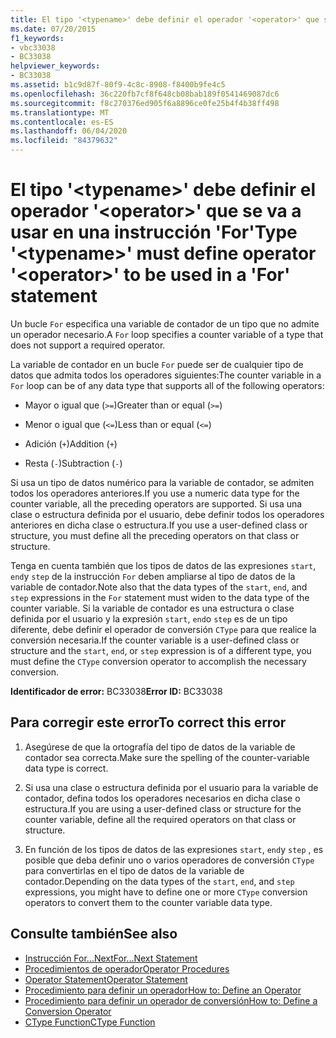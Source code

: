```yaml
---
title: El tipo '<typename>' debe definir el operador '<operator>' que se va a usar en una instrucción 'For'
ms.date: 07/20/2015
f1_keywords:
- vbc33038
- BC33038
helpviewer_keywords:
- BC33038
ms.assetid: b1c9d87f-80f9-4c8c-8908-f8400b9fe4c5
ms.openlocfilehash: 36c220fb7cf8f648cb08bab189f0541469087dc6
ms.sourcegitcommit: f8c270376ed905f6a8896ce0fe25b4f4b38ff498
ms.translationtype: MT
ms.contentlocale: es-ES
ms.lasthandoff: 06/04/2020
ms.locfileid: "84379632"
---
```

# <a name="type-typename-must-define-operator-operator-to-be-used-in-a-for-statement"></a><span data-ttu-id="98bff-102">El tipo '\<typename>' debe definir el operador '\<operator>' que se va a usar en una instrucción 'For'</span><span class="sxs-lookup"><span data-stu-id="98bff-102">Type '\<typename>' must define operator '\<operator>' to be used in a 'For' statement</span></span>
<span data-ttu-id="98bff-103">Un bucle `For` especifica una variable de contador de un tipo que no admite un operador necesario.</span><span class="sxs-lookup"><span data-stu-id="98bff-103">A `For` loop specifies a counter variable of a type that does not support a required operator.</span></span>  
  
 <span data-ttu-id="98bff-104">La variable de contador en un bucle `For` puede ser de cualquier tipo de datos que admita todos los operadores siguientes:</span><span class="sxs-lookup"><span data-stu-id="98bff-104">The counter variable in a `For` loop can be of any data type that supports all of the following operators:</span></span>  
  
- <span data-ttu-id="98bff-105">Mayor o igual que (`>=`)</span><span class="sxs-lookup"><span data-stu-id="98bff-105">Greater than or equal (`>=`)</span></span>  
  
- <span data-ttu-id="98bff-106">Menor o igual que (`<=`)</span><span class="sxs-lookup"><span data-stu-id="98bff-106">Less than or equal (`<=`)</span></span>  
  
- <span data-ttu-id="98bff-107">Adición (`+`)</span><span class="sxs-lookup"><span data-stu-id="98bff-107">Addition (`+`)</span></span>  
  
- <span data-ttu-id="98bff-108">Resta (`-`)</span><span class="sxs-lookup"><span data-stu-id="98bff-108">Subtraction (`-`)</span></span>  
  
 <span data-ttu-id="98bff-109">Si usa un tipo de datos numérico para la variable de contador, se admiten todos los operadores anteriores.</span><span class="sxs-lookup"><span data-stu-id="98bff-109">If you use a numeric data type for the counter variable, all the preceding operators are supported.</span></span> <span data-ttu-id="98bff-110">Si usa una clase o estructura definida por el usuario, debe definir todos los operadores anteriores en dicha clase o estructura.</span><span class="sxs-lookup"><span data-stu-id="98bff-110">If you use a user-defined class or structure, you must define all the preceding operators on that class or structure.</span></span>  
  
 <span data-ttu-id="98bff-111">Tenga en cuenta también que los tipos de datos de las expresiones `start`, `end`y `step` de la instrucción `For` deben ampliarse al tipo de datos de la variable de contador.</span><span class="sxs-lookup"><span data-stu-id="98bff-111">Note also that the data types of the `start`, `end`, and `step` expressions in the `For` statement must widen to the data type of the counter variable.</span></span> <span data-ttu-id="98bff-112">Si la variable de contador es una estructura o clase definida por el usuario y la expresión `start`, `end`o `step` es de un tipo diferente, debe definir el operador de conversión `CType` para que realice la conversión necesaria.</span><span class="sxs-lookup"><span data-stu-id="98bff-112">If the counter variable is a user-defined class or structure and the `start`, `end`, or `step` expression is of a different type, you must define the `CType` conversion operator to accomplish the necessary conversion.</span></span>  
  
 <span data-ttu-id="98bff-113">**Identificador de error:** BC33038</span><span class="sxs-lookup"><span data-stu-id="98bff-113">**Error ID:** BC33038</span></span>  
  
## <a name="to-correct-this-error"></a><span data-ttu-id="98bff-114">Para corregir este error</span><span class="sxs-lookup"><span data-stu-id="98bff-114">To correct this error</span></span>  
  
1. <span data-ttu-id="98bff-115">Asegúrese de que la ortografía del tipo de datos de la variable de contador sea correcta.</span><span class="sxs-lookup"><span data-stu-id="98bff-115">Make sure the spelling of the counter-variable data type is correct.</span></span>  
  
2. <span data-ttu-id="98bff-116">Si usa una clase o estructura definida por el usuario para la variable de contador, defina todos los operadores necesarios en dicha clase o estructura.</span><span class="sxs-lookup"><span data-stu-id="98bff-116">If you are using a user-defined class or structure for the counter variable, define all the required operators on that class or structure.</span></span>  
  
3. <span data-ttu-id="98bff-117">En función de los tipos de datos de las expresiones `start`, `end`y `step` , es posible que deba definir uno o varios operadores de conversión `CType` para convertirlas en el tipo de datos de la variable de contador.</span><span class="sxs-lookup"><span data-stu-id="98bff-117">Depending on the data types of the `start`, `end`, and `step` expressions, you might have to define one or more `CType` conversion operators to convert them to the counter variable data type.</span></span>  
  
## <a name="see-also"></a><span data-ttu-id="98bff-118">Consulte también</span><span class="sxs-lookup"><span data-stu-id="98bff-118">See also</span></span>

- [<span data-ttu-id="98bff-119">Instrucción For...Next</span><span class="sxs-lookup"><span data-stu-id="98bff-119">For...Next Statement</span></span>](../language-reference/statements/for-next-statement.md)
- [<span data-ttu-id="98bff-120">Procedimientos de operador</span><span class="sxs-lookup"><span data-stu-id="98bff-120">Operator Procedures</span></span>](../programming-guide/language-features/procedures/operator-procedures.md)
- [<span data-ttu-id="98bff-121">Operator Statement</span><span class="sxs-lookup"><span data-stu-id="98bff-121">Operator Statement</span></span>](../language-reference/statements/operator-statement.md)
- [<span data-ttu-id="98bff-122">Procedimiento para definir un operador</span><span class="sxs-lookup"><span data-stu-id="98bff-122">How to: Define an Operator</span></span>](../programming-guide/language-features/procedures/how-to-define-an-operator.md)
- [<span data-ttu-id="98bff-123">Procedimiento para definir un operador de conversión</span><span class="sxs-lookup"><span data-stu-id="98bff-123">How to: Define a Conversion Operator</span></span>](../programming-guide/language-features/procedures/how-to-define-a-conversion-operator.md)
- [<span data-ttu-id="98bff-124">CType Function</span><span class="sxs-lookup"><span data-stu-id="98bff-124">CType Function</span></span>](../language-reference/functions/ctype-function.md)
